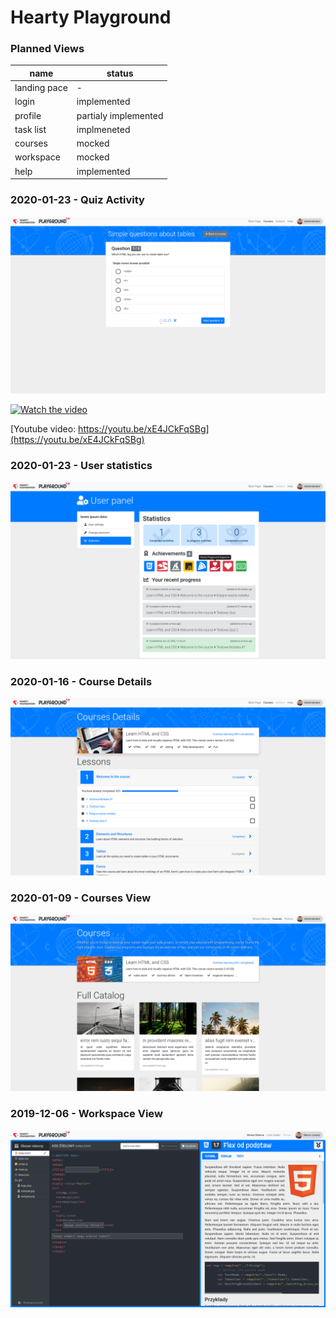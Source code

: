 # Hearty Playground #

### Planned Views ###

| name         | status |
|--------------|--------|
| landing pace | - |
| login        | implemented |
| profile      | partialy implemented |
| task list    | implmeneted |
| courses      | mocked |
| workspace    | mocked |
| help         | implemented |

### 2020-01-23 - Quiz Activity ###
![](mockup/Screenshot_2020-01-23_11-52-02.png)


[![Watch the video](https://img.youtube.com/vi/xE4JCkFqSBg/0.jpg)](https://youtu.be/xE4JCkFqSBg)

[Youtube video: https://youtu.be/xE4JCkFqSBg](https://youtu.be/xE4JCkFqSBg)

### 2020-01-23 - User statistics ###
![](mockup/Screenshot_2020-01-23_03-59-36.png)

### 2020-01-16 - Course Details ###
![](mockup/Screenshot_2020-01-16_01-18-17.png)

### 2020-01-09 - Courses View ###
![](mockup/Screenshot_2020-01-09_04-46-00.png)

### 2019-12-06 - Workspace View ###
![](mockup/Screenshot_2019-12-06_03-17-13.png)
